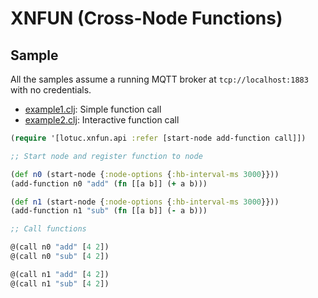 # XNFUN (Cross-Node Functions)

## Sample

All the samples assume a running MQTT broker at `tcp://localhost:1883` with no credentials.

- [example1.clj](./src/dev/clj/examples/example1.clj): Simple function call
- [example2.clj](./src/dev/clj/examples/example2.clj): Interactive function call

```clojure
(require '[lotuc.xnfun.api :refer [start-node add-function call]])

;; Start node and register function to node

(def n0 (start-node {:node-options {:hb-interval-ms 3000}}))
(add-function n0 "add" (fn [[a b]] (+ a b)))

(def n1 (start-node {:node-options {:hb-interval-ms 3000}}))
(add-function n1 "sub" (fn [[a b]] (- a b)))

;; Call functions

@(call n0 "add" [4 2])
@(call n0 "sub" [4 2])

@(call n1 "add" [4 2])
@(call n1 "sub" [4 2])
```
